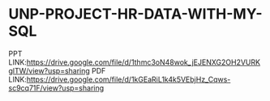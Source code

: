 # UNP-PROJECT-HR-DATA-WITH-MY-SQL

PPT LINK:https://drive.google.com/file/d/1thmc3oN48wok_jEJENXG2OH2VURKglTW/view?usp=sharing
PDF LINK:https://drive.google.com/file/d/1kGEaRiL1k4k5VEbjHz_Cqws-sc9cq71F/view?usp=sharing
